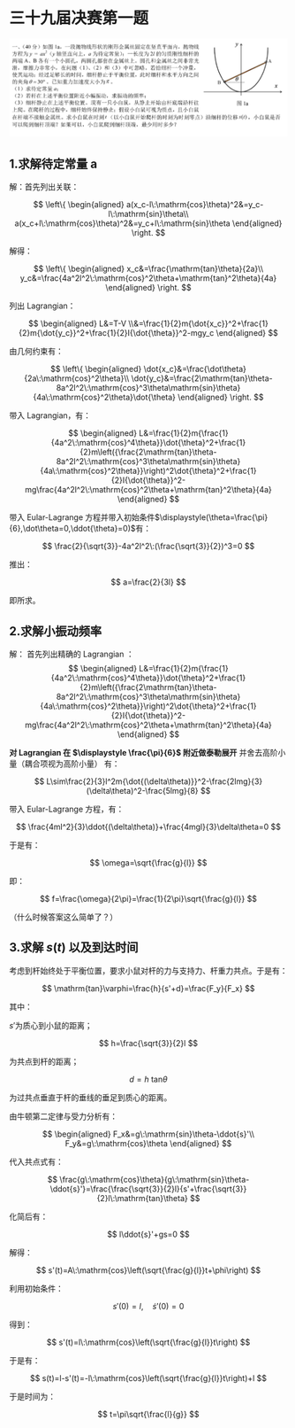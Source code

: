 # 三十九届决赛第一题
![节点](./Image/39-决-1.png)
## 1.求解待定常量 a
解：首先列出关联：

$$
\left\{
	\begin{aligned}
		a(x_c-l\:\mathrm{cos}\theta)^2&=y_c-l\:\mathrm{sin}\theta\\
		a(x_c+l\:\mathrm{cos}\theta)^2&=y_c+l\:\mathrm{sin}\theta
	\end{aligned}
\right.
$$

解得：

$$
    \left\{
        \begin{aligned}
            x_c&=\frac{\mathrm{tan}\theta}{2a}\\
            y_c&=\frac{4a^2l^2\:\mathrm{cos}^2\theta+\mathrm{tan}^2\theta}{4a}
        \end{aligned}
    \right.
$$

列出 Lagrangian：

$$
\begin{aligned}
    L&=T-V
    \\&=\frac{1}{2}m{\dot{x_c}}^2+\frac{1}{2}m{\dot{y_c}}^2+\frac{1}{2}I{\dot{\theta}}^2-mgy_c
\end{aligned}
$$

由几何约束有：

$$
    \left\{
        \begin{aligned}
            \dot{x_c}&=\frac{\dot\theta}{2a\:\mathrm{cos}^2\theta}\\
            \dot{y_c}&=\frac{2\mathrm{tan}\theta-8a^2l^2\:\mathrm{cos}^3\theta\mathrm{sin}\theta}{4a\:\mathrm{cos}^2\theta}\dot{\theta}
        \end{aligned}
    \right.
$$

带入 Lagrangian，有：

$$
\begin{aligned}
    L&=\frac{1}{2}m{\frac{1}{4a^2\:\mathrm{cos}^4\theta}}\dot{\theta}^2+\frac{1}{2}m\left({\frac{2\mathrm{tan}\theta-8a^2l^2\:\mathrm{cos}^3\theta\mathrm{sin}\theta}{4a\:\mathrm{cos}^2\theta}}\right)^2\dot{\theta}^2+\frac{1}{2}I{\dot{\theta}}^2-mg\frac{4a^2l^2\:\mathrm{cos}^2\theta+\mathrm{tan}^2\theta}{4a}
\end{aligned}
$$

带入 Eular-Lagrange 方程并带入初始条件$\displaystyle(\theta=\frac{\pi}{6},\dot\theta=0,\ddot{\theta}=0)$有：

$$
    \frac{2}{\sqrt{3}}-4a^2l^2\:(\frac{\sqrt{3}}{2})^3=0
$$

推出：

$$
    a=\frac{2}{3l}
$$

即所求。

## 2.求解小振动频率
解：
首先列出精确的 Lagrangian ：
$$
\begin{aligned}
    L&=\frac{1}{2}m{\frac{1}{4a^2\:\mathrm{cos}^4\theta}}\dot{\theta}^2+\frac{1}{2}m\left({\frac{2\mathrm{tan}\theta-8a^2l^2\:\mathrm{cos}^3\theta\mathrm{sin}\theta}{4a\:\mathrm{cos}^2\theta}}\right)^2\dot{\theta}^2+\frac{1}{2}I{\dot{\theta}}^2-mg\frac{4a^2l^2\:\mathrm{cos}^2\theta+\mathrm{tan}^2\theta}{4a}
\end{aligned}
$$

**对 Lagrangian 在 $\displaystyle \frac{\pi}{6}$ 附近做泰勒展开**
并舍去高阶小量（耦合项视为高阶小量）
有：

$$
    L\sim\frac{2}{3}l^2m{\dot{(\delta\theta)}}^2-\frac{2lmg}{3}(\delta\theta)^2-\frac{5lmg}{8}
$$

带入 Eular-Lagrange 方程，有：

$$
    \frac{4ml^2}{3}\ddot{(\delta\theta)}+\frac{4mgl}{3}\delta\theta=0
$$

于是有：

$$
    \omega=\sqrt{\frac{g}{l}}
$$

即：

$$
    f=\frac{\omega}{2\pi}=\frac{1}{2\pi}\sqrt{\frac{g}{l}}
$$

（什么时候答案这么简单了？）

## 3.求解 $s(t)$ 以及到达时间
考虑到杆始终处于平衡位置，要求小鼠对杆的力与支持力、杆重力共点。于是有：

$$
    \mathrm{tan}\varphi=\frac{h}{s'+d}=\frac{F_y}{F_x}
$$

其中：

$s'$为质心到小鼠的距离；

$$
    h=\frac{\sqrt{3}}{2}l
$$

为共点到杆的距离；

$$
    d=h\:\mathrm{tan}\theta
$$

为过共点垂直于杆的垂线的垂足到质心的距离。

由牛顿第二定律与受力分析有：

$$
\begin{aligned}
    F_x&=g\:\mathrm{sin}\theta-\ddot{s}'\\
    F_y&=g\:\mathrm{cos}\theta
\end{aligned}
$$

代入共点式有：

$$
    \frac{g\:\mathrm{cos}\theta}{g\:\mathrm{sin}\theta-\ddot{s}'}=\frac{\frac{\sqrt{3}}{2}l}{s'+\frac{\sqrt{3}}{2}l\:\mathrm{tan}\theta}
$$

化简后有：

$$
    l\ddot{s}'+gs=0
$$

解得：

$$
    s'(t)=A\:\mathrm{cos}\left(\sqrt{\frac{g}{l}}t+\phi\right)
$$

利用初始条件：

$$
    s'(0)=l,\quad\dot{s}'(0)=0
$$

得到：

$$
    s'(t)=l\:\mathrm{cos}\left(\sqrt{\frac{g}{l}}t\right)
$$

于是有：

$$
    s(t)=l-s'(t)=-l\:\mathrm{cos}\left(\sqrt{\frac{g}{l}}t\right)+l
$$

于是时间为：

$$
    t=\pi\sqrt{\frac{l}{g}}
$$
